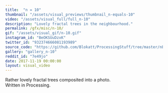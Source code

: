 ```yaml
---
title:  "n = 10"
thumbnail: "/assets/visual_previews/thumbnail_n-equals-10"
video: "/assets/visual_full/full_n-10"
description: "Lovely fractal trees in the neighbourhood."
permalink: /gfx/misc/n-10/
gif: "/assets/visual_gif/n-10.gif"
instagram_id: "BeOKSUuDzxK"
twitter_id: "932374666081193989" 
source_code: "https://github.com/Blokatt/ProcessingStuff/tree/master/nEquals10" 
gallery: "gallery_n-10"
reddit_id: "7e49jo"
date: 2017-11-19 00:00:00
layout: visual_video
---
```

Rather lovely fractal trees composited into a photo.   
Written in Processing.

